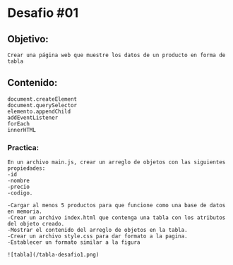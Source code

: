 # Desafio #01

## Objetivo:
	Crear una página web que muestre los datos de un producto en forma de tabla
	
## Contenido:
	document.createElement
	document.querySelector
	elemento.appendChild
	addEventListener
	forEach
	innerHTML

### Practica:
	En un archivo main.js, crear un arreglo de objetos con las siguientes propiedades:
	-id
	-nombre
	-precio
	-codigo. 

	-Cargar al menos 5 productos para que funcione como una base de datos en memoria.
	-Crear un archivo index.html que contenga una tabla con los atributos del objeto creado.
	-Mostrar el contenido del arreglo de objetos en la tabla.
	-Crear un archivo style.css para dar formato a la pagina.
	-Establecer un formato similar a la figura
	
	![tabla](/tabla-desafio1.png)
